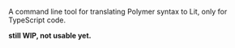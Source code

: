 A command line tool for translating Polymer syntax to Lit, only for TypeScript code.

**still WIP, not usable yet.**